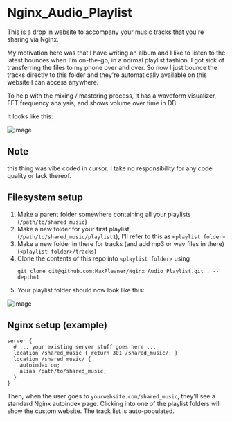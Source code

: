 # Nginx_Audio_Playlist

This is a drop in website to accompany your music tracks that you're sharing via Nginx.

My motivation here was that I have writing an album and I like to listen to the latest bounces when I'm on-the-go, in a normal playlist fashion.  I got sick of transferring the files to my phone over and over. So now I just bounce the tracks directly to this folder and they're automatically available on this website I can access anywhere.

To help with the mixing / mastering process, it has a waveform visualizer, FFT frequency analysis, and shows volume over time in DB. 

It looks like this:

![image](https://github.com/user-attachments/assets/418d131f-faad-4381-90ea-ea6a89c013d6)

## Note

this thing was vibe coded in cursor. I take no responsibility for any code quality or lack thereof. 

## Filesystem setup

1. Make a parent folder somewhere containing all your playlists (`/path/to/shared_music`)
2. Make a new folder for your first playlist, (`/path/to/shared_music/playlist1`), I'll refer to this as `<playlist folder>`
3. Make a new folder in there for tracks (and add mp3 or wav files in there) (`<playlist folder>/tracks`)
4. Clone the contents of this repo into `<playlist folder>` using
   ```
   git clone git@github.com:MaxPleaner/Nginx_Audio_Playlist.git . --depth=1
   ```
 5. Your playlist folder should now look like this:
  
![image](https://github.com/user-attachments/assets/fddce712-7e75-4b38-bf28-e8deceeff981)


## Nginx setup (example)

```nginx
server {
  # ... your existing server stuff goes here ...
  location /shared_music { return 301 /shared_music/; }
  location /shared_music/ {
    autoindex on;
    alias /path/to/shared_music;
  }
}
```

Then, when the user goes to `yourwebsite.com/shared_music`, they'll see a standard Nginx autoindex page. Clicking into one of the playlist folders will show the custom website. The track list is auto-populated. 



